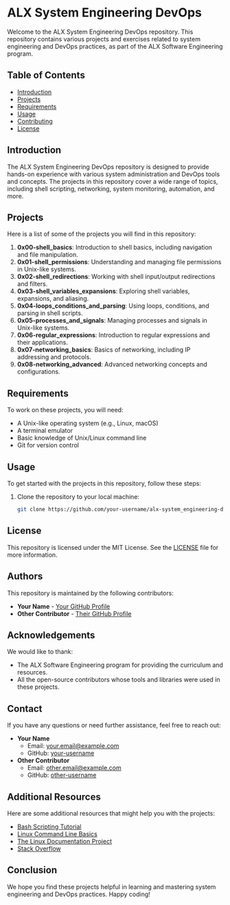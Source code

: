 # ALX System Engineering DevOps

Welcome to the ALX System Engineering DevOps repository. This repository contains various projects and exercises related to system engineering and DevOps practices, as part of the ALX Software Engineering program.

## Table of Contents

- [Introduction](#introduction)
- [Projects](#projects)
- [Requirements](#requirements)
- [Usage](#usage)
- [Contributing](#contributing)
- [License](#license)

## Introduction

The ALX System Engineering DevOps repository is designed to provide hands-on experience with various system administration and DevOps tools and concepts. The projects in this repository cover a wide range of topics, including shell scripting, networking, system monitoring, automation, and more.

## Projects

Here is a list of some of the projects you will find in this repository:

1. **0x00-shell_basics**: Introduction to shell basics, including navigation and file manipulation.
2. **0x01-shell_permissions**: Understanding and managing file permissions in Unix-like systems.
3. **0x02-shell_redirections**: Working with shell input/output redirections and filters.
4. **0x03-shell_variables_expansions**: Exploring shell variables, expansions, and aliasing.
5. **0x04-loops_conditions_and_parsing**: Using loops, conditions, and parsing in shell scripts.
6. **0x05-processes_and_signals**: Managing processes and signals in Unix-like systems.
7. **0x06-regular_expressions**: Introduction to regular expressions and their applications.
8. **0x07-networking_basics**: Basics of networking, including IP addressing and protocols.
9. **0x08-networking_advanced**: Advanced networking concepts and configurations.

## Requirements

To work on these projects, you will need:

- A Unix-like operating system (e.g., Linux, macOS)
- A terminal emulator
- Basic knowledge of Unix/Linux command line
- Git for version control

## Usage

To get started with the projects in this repository, follow these steps:

1. Clone the repository to your local machine:
   ```sh
   git clone https://github.com/your-username/alx-system_engineering-devops.git

## License

This repository is licensed under the MIT License. See the [LICENSE](LICENSE) file for more information.

## Authors

This repository is maintained by the following contributors:

- **Your Name** - [Your GitHub Profile](https://github.com/your-username)
- **Other Contributor** - [Their GitHub Profile](https://github.com/other-contributor)

## Acknowledgements

We would like to thank:

- The ALX Software Engineering program for providing the curriculum and resources.
- All the open-source contributors whose tools and libraries were used in these projects.

## Contact

If you have any questions or need further assistance, feel free to reach out:

- **Your Name**
  - Email: your.email@example.com
  - GitHub: [your-username](https://github.com/your-username)
- **Other Contributor**
  - Email: other.email@example.com
  - GitHub: [other-username](https://github.com/other-username)

## Additional Resources

Here are some additional resources that might help you with the projects:

- [Bash Scripting Tutorial](https://www.tldp.org/LDP/Bash-Beginners-Guide/html/)
- [Linux Command Line Basics](https://linuxcommand.org/lc3_learning_the_shell.php)
- [The Linux Documentation Project](https://www.tldp.org/)
- [Stack Overflow](https://stackoverflow.com/)

## Conclusion

We hope you find these projects helpful in learning and mastering system engineering and DevOps practices. Happy coding!
